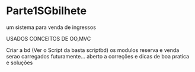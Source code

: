 # Parte1SGbilhete
um sistema para venda de ingressos

USADOS CONCEITOS DE OO,MVC 

Criar a bd (Ver o Script da basta scriptbd)
os modulos reserva e venda serao carregados futuramente...
aberto a correções e dicas de boa pratica e soluções
